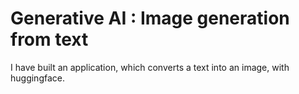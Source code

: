 # Generative AI : Image generation from text
I have built an application, which converts a text into an image, with huggingface.
